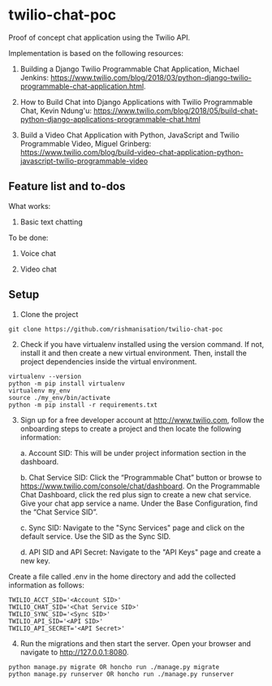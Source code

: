 # twilio-chat-poc

Proof of concept chat application using the Twilio API.

Implementation is based on the following resources:
1. Building a Django Twilio Programmable Chat Application, Michael Jenkins: https://www.twilio.com/blog/2018/03/python-django-twilio-programmable-chat-application.html.

2. How to Build Chat into Django Applications with Twilio Programmable Chat, Kevin Ndung'u: https://www.twilio.com/blog/2018/05/build-chat-python-django-applications-programmable-chat.html

3. Build a Video Chat Application with Python, JavaScript and Twilio Programmable Video, Miguel Grinberg: https://www.twilio.com/blog/build-video-chat-application-python-javascript-twilio-programmable-video

## Feature list and to-dos

What works:

1. Basic text chatting

To be done: 

1. Voice chat

2. Video chat


## Setup

1. Clone the project

```
git clone https://github.com/rishmanisation/twilio-chat-poc
```

2. Check if you have virtualenv installed using the version command. If not, install it and then create a new virtual environment. Then, install the 
project dependencies inside the virtual environment.

```
virtualenv --version
python -m pip install virtualenv
virtualenv my_env
source ./my_env/bin/activate
python -m pip install -r requirements.txt
```

3. Sign up for a free developer account at http://www.twilio.com, follow the onboarding steps to create a project and then locate the following information:

    a. Account SID: This will be under project information section in the dashboard.

    b. Chat Service SID: Click the “Programmable Chat” button or browse to https://www.twilio.com/console/chat/dashboard. On the Programmable Chat Dashboard, click the red plus sign to create a new chat service.  Give your chat app service a name. Under the Base Configuration, find the “Chat Service SID”.

    c. Sync SID: Navigate to the "Sync Services" page and click on the default service. Use the SID as the Sync SID.

    d. API SID and API Secret: Navigate to the "API Keys" page and create a new key.

Create a file called .env in the home directory and add the collected information as follows:

```
TWILIO_ACCT_SID='<Account SID>'
TWILIO_CHAT_SID='<Chat Service SID>'
TWILIO_SYNC_SID='<Sync SID>'
TWILIO_API_SID='<API SID>'
TWILIO_API_SECRET='<API Secret>'
```

4. Run the migrations and then start the server. Open your browser and navigate to http://127.0.0.1:8080.

```
python manage.py migrate OR honcho run ./manage.py migrate
python manage.py runserver OR honcho run ./manage.py runserver
```


